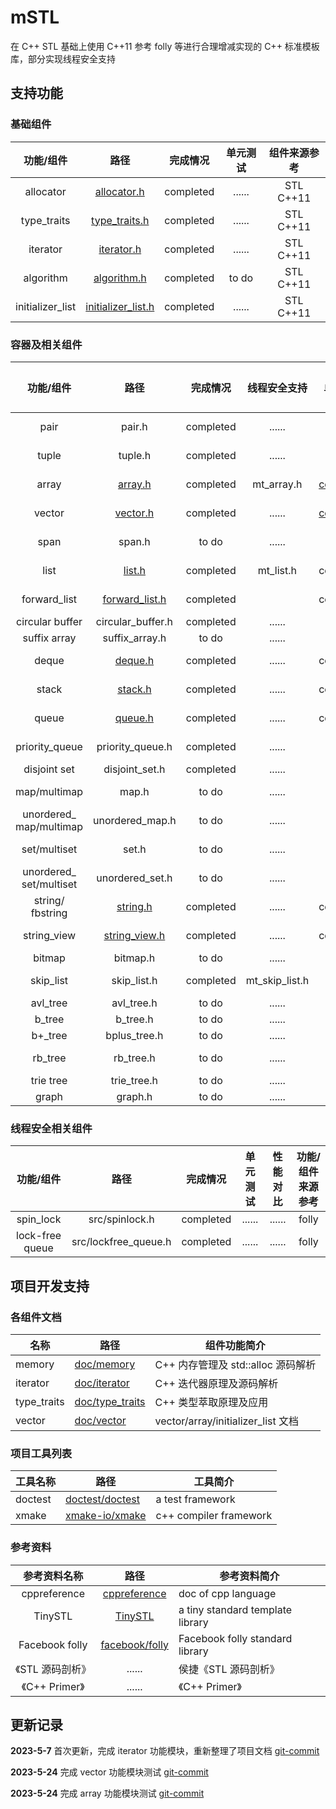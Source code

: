 # mSTL

在 C++ STL 基础上使用 C++11 参考 folly 等进行合理增减实现的 C++ 标准模板库，部分实现线程安全支持

## 支持功能

### 基础组件

|    功能/组件    |                   路径                   | 完成情况 | 单元测试 |  组件来源参考  |
| :--------------: | :---------------------------------------: | :-------: | :------: | :-------------: |
|    allocator    |        [allocator.h](src/allocator.h)        | completed |  ......  | STL<br />C++11 |
|   type_traits   |      [type_traits.h](src/type_traits.h)      | completed |  ......  | STL<br />C++11 |
|     iterator     |         [iterator.h](src/iterator.h)         | completed |  ......  | STL<br />C++11 |
|    algorithm    |        [algorithm.h](src/algorithm.h)        | completed |  to do  | STL<br />C++11 |
| initializer_list | [initializer_list.h](src/initializer_list.h) | completed |  ......  | STL<br /> C++11 |

### 容器及相关组件

|          功能/组件          |               路径               | 完成情况 |  线程安全支持  |            单元测试            | 性能对比 | 组件来源参考<br />开发版本 |
| :--------------------------: | :-------------------------------: | :-------: | :------------: | :----------------------------: | :-------: | :------------------------: |
|             pair             |              pair.h              | completed |     ......     |             to do             |   to do   |       STL<br />C++11       |
|            tuple            |              tuple.h              | completed |     ......     |             to do             |   to do   |       STL<br />C++11       |
|            array            |        [array.h](src/array.h)        | completed |   mt_array.h   | [completed](test/test_array.cpp) | completed |       STL<br />C++11       |
|            vector            |       [vector.h](src/vector.h)       | completed |     ......     | [completed](test/test_vector.cpp) | completed |       STL<br />C++11       |
|             span             |              span.h              |   to do   |     ......     |             ......             |  ......  |       STL<br />C++20       |
|             list             |         [list.h](src/list.h)         | completed |   mt_list.h   |           completed           |   to do   |       STL<br />C++11       |
|         forward_list         | [forward_list.h](src/forward_list.h) | completed |                |           completed           |   to do   |       STL<br />C++11       |
|       circular buffer       |         circular_buffer.h         | completed |     ......     |             to do             |   to do   |           ......           |
|         suffix array         |          suffix_array.h          |   to do   |     ......     |             ......             |  ......  |           ......           |
|            deque            |        [deque.h](src/deque.h)        | completed |     ......     |           completed           |   to do   |       STL<br />C++11       |
|            stack            |        [stack.h](src/stack.h)        | completed |     ......     |           completed           |   to do   |       STL<br />C++11       |
|            queue            |        [queue.h](src/queue.h)        | completed |     ......     |           completed           |   to do   |       STL<br />C++11       |
|        priority_queue        |         priority_queue.h         | completed |     ......     |             to do             |   to do   |       STL<br />C++11       |
|         disjoint set         |          disjoint_set.h          | completed |     ......     |             to do             |   to do   |           ......           |
|         map/multimap         |               map.h               |   to do   |     ......     |             ......             |  ......  |       STL<br />C++11       |
| unordered_<br />map/multimap |          unordered_map.h          |   to do   |     ......     |             ......             |  ......  |       STL<br />C++11       |
|         set/multiset         |               set.h               |   to do   |     ......     |             ......             |  ......  |       STL<br />C++11       |
| unordered_<br />set/multiset |          unordered_set.h          |   to do   |     ......     |             ......             |  ......  |       STL<br />C++11       |
|    string/<br />fbstring    |       [string.h](src/string.h)       | completed |     ......     |           completed           |  ......  |    STL/folly<br />C++11    |
|         string_view         |  [string_view.h](src/string_view.h)  | completed |     ......     |           completed           |  ......  |    STL/folly<br />C++17    |
|            bitmap            |             bitmap.h             |   to do   |     ......     |             ......             |  ......  |           ......           |
|          skip_list          |            skip_list.h            | completed | mt_skip_list.h |             to do             |  ......  |      redis<br />C++11      |
|           avl_tree           |            avl_tree.h            |   to do   |     ......     |             ......             |  ......  |           ......           |
|            b_tree            |             b_tree.h             |   to do   |     ......     |             ......             |  ......  |           ......           |
|           b+_tree           |           bplus_tree.h           |   to do   |     ......     |             ......             |  ......  |           ......           |
|           rb_tree           |             rb_tree.h             |   to do   |     ......     |             ......             |  ......  |       STL<br />C++11       |
|          trie tree          |            trie_tree.h            |   to do   |     ......     |             ......             |  ......  |           ......           |
|            graph            |              graph.h              |   to do   |     ......     |             ......             |  ......  |           ......           |

### 线程安全相关组件

|    功能/组件    |         路径         | 完成情况 | 单元测试 | 性能对比 | 功能/组件来源参考 |
| :-------------: | :------------------: | :-------: | :------: | :------: | :---------------: |
|    spin_lock    |    src/spinlock.h    | completed |  ......  |  ......  |       folly       |
| lock-free queue | src/lockfree_queue.h | completed |  ......  |  ......  |       folly       |

## 项目开发支持

### 各组件文档

| 名称        | 路径                                           | 组件功能简介                       |
| ----------- | ---------------------------------------------- | ---------------------------------- |
| memory      | [doc/memory](doc/memory/memory.md)                | C++ 内存管理及 std::alloc 源码解析 |
| iterator    | [doc/iterator](doc/iterator/iterator.md)          | C++ 迭代器原理及源码解析           |
| type_traits | [doc/type_traits](doc/type_traits/type_traits.md) | C++ 类型萃取原理及应用             |
| vector      | [doc/vector](doc/vector/vector.md)                | vector/array/initializer_list 文档 |

### 项目工具列表

| 工具名称 | 路径                                               | 工具简介                |
| -------- | -------------------------------------------------- | ----------------------- |
| doctest  | [doctest/doctest](https://github.com/doctest/doctest) | a test framework      |
| xmake    | [xmake-io/xmake](https://github.com/xmake-io/xmake)   | c++ compiler framework |

### 参考资料

|   参考资料名称   |                                路径                                | 参考资料简介                     |
| :--------------: | :----------------------------------------------------------------: | -------------------------------- |
|   cppreference   |            [cppreference](https://en.cppreference.com/w/)            | doc of cpp language              |
|     TinySTL     | [TinySTL](https://github.com/zouxiaohang/TinySTL/tree/master/TinySTL) | a tiny standard template library |
|  Facebook folly  |          [facebook/folly](https://github.com/facebook/folly)          | Facebook folly standard library  |
| 《STL 源码剖析》 |                               ......                               | 侯捷《STL 源码剖析》             |
|  《C++ Primer》  |                               ......                               | 《C++ Primer》                   |

## 更新记录

**2023-5-7** 首次更新，完成 iterator 功能模块，重新整理了项目文档   [git-commit](https://github.com/lovelydayss/mSTL/commit/5e332f85ee5d1d945539f4b8573431a74a81e10e)

**2023-5-24** 完成 vector 功能模块测试   [git-commit](https://github.com/lovelydayss/mSTL/commit/52ea757ae88647d35bb71455a3c6ca7e86b0cf99)

**2023-5-24** 完成 array 功能模块测试   [git-commit](https://github.com/lovelydayss/mSTL/commit/447db84fde564bf13660a8ea49612b8cb1a84728)
